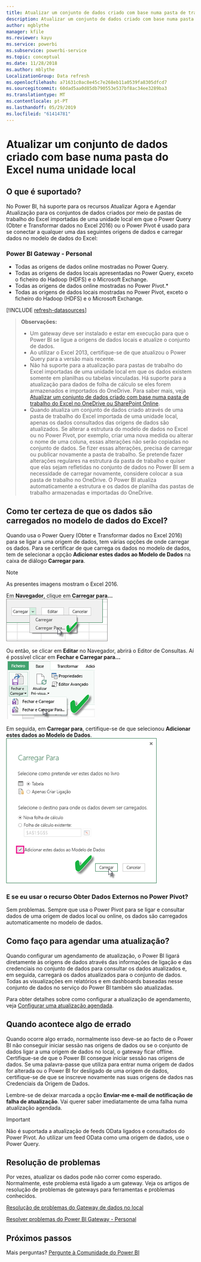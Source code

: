 ```yaml
---
title: Atualizar um conjunto de dados criado com base numa pasta de trabalho do Excel – local
description: Atualizar um conjunto de dados criado com base numa pasta do Excel numa unidade local
author: mgblythe
manager: kfile
ms.reviewer: kayu
ms.service: powerbi
ms.subservice: powerbi-service
ms.topic: conceptual
ms.date: 11/28/2018
ms.author: mblythe
LocalizationGroup: Data refresh
ms.openlocfilehash: a71631c0ac8e45c7e268eb11a0539fa8305dfcd7
ms.sourcegitcommit: 60dad5aa0d85db790553e537bf8ac34ee3289ba3
ms.translationtype: MT
ms.contentlocale: pt-PT
ms.lasthandoff: 05/29/2019
ms.locfileid: "61414781"
---
```

# <a name="refresh-a-dataset-created-from-an-excel-workbook-on-a-local-drive"></a>Atualizar um conjunto de dados criado com base numa pasta do Excel numa unidade local
## <a name="whats-supported"></a>O que é suportado?
No Power BI, há suporte para os recursos Atualizar Agora e Agendar Atualização para os conjuntos de dados criados por meio de pastas de trabalho do Excel importadas de uma unidade local em que o Power Query (Obter e Transformar dados no Excel 2016) ou o Power Pivot é usado para se conectar a qualquer uma das seguintes origens de dados e carregar dados no modelo de dados do Excel:  

### <a name="power-bi-gateway---personal"></a>Power BI Gateway - Personal
* Todas as origens de dados online mostradas no Power Query.
* Todas as origens de dados locais apresentadas no Power Query, exceto o ficheiro do Hadoop (HDFS) e o Microsoft Exchange.
* Todas as origens de dados online mostradas no Power Pivot.\*
* Todas as origens de dados locais mostradas no Power Pivot, exceto o ficheiro do Hadoop (HDFS) e o Microsoft Exchange.

<!-- Refresh Data sources-->
[!INCLUDE [refresh-datasources](./includes/refresh-datasources.md)]

> **Observações:**  
> 
> * Um gateway deve ser instalado e estar em execução para que o Power BI se ligue a origens de dados locais e atualize o conjunto de dados.
> * Ao utilizar o Excel 2013, certifique-se de que atualizou o Power Query para a versão mais recente.
> * Não há suporte para a atualização para pastas de trabalho do Excel importadas de uma unidade local em que os dados existem somente em planilhas ou tabelas vinculadas. Há suporte para a atualização para dados de folha de cálculo se eles forem armazenados e importados do OneDrive. Para saber mais, veja [Atualizar um conjunto de dados criado com base numa pasta de trabalho do Excel no OneDrive ou SharePoint Online](refresh-excel-file-onedrive.md).
> * Quando atualiza um conjunto de dados criado através de uma pasta de trabalho do Excel importada de uma unidade local, apenas os dados consultados das origens de dados são atualizados. Se alterar a estrutura do modelo de dados no Excel ou no Power Pivot, por exemplo, criar uma nova medida ou alterar o nome de uma coluna, essas alterações não serão copiadas no conjunto de dados. Se fizer essas alterações, precisa de carregar ou publicar novamente a pasta de trabalho. Se pretende fazer alterações regulares na estrutura da pasta de trabalho e quiser que elas sejam refletidas no conjunto de dados no Power BI sem a necessidade de carregar novamente, considere colocar a sua pasta de trabalho no OneDrive. O Power BI atualiza automaticamente a estrutura e os dados de planilha das pastas de trabalho armazenadas e importadas do OneDrive.
> 
> 

## <a name="how-do-i-make-sure-data-is-loaded-to-the-excel-data-model"></a>Como ter certeza de que os dados são carregados no modelo de dados do Excel?
Quando usa o Power Query (Obter e Transformar dados no Excel 2016) para se ligar a uma origem de dados, tem várias opções de onde carregar os dados. Para se certificar de que carrega os dados no modelo de dados, tem de selecionar a opção **Adicionar estes dados ao Modelo de Dados** na caixa de diálogo **Carregar para**.

> [!NOTE]
> As presentes imagens mostram o Excel 2016.
> 
> 

Em **Navegador**, clique em **Carregar para...**  
    ![](media/refresh-excel-file-local-drive/refresh_loadtodm_1.png)

Ou então, se clicar em **Editar** no Navegador, abrirá o Editor de Consultas. Aí é possível clicar em **Fechar e Carregar para...**  
    ![](media/refresh-excel-file-local-drive/refresh_loadtodm_2.png)

Em seguida, em **Carregar para**, certifique-se de que selecionou **Adicionar estes dados ao Modelo de Dados**.  
    ![](media/refresh-excel-file-local-drive/refresh_loadtodm_3.png)

### <a name="what-if-i-use-get-external-data-in-power-pivot"></a>E se eu usar o recurso Obter Dados Externos no Power Pivot?
Sem problemas. Sempre que usa o Power Pivot para se ligar e consultar dados de uma origem de dados local ou online, os dados são carregados automaticamente no modelo de dados.

## <a name="how-do-i-schedule-refresh"></a>Como faço para agendar uma atualização?
Quando configurar um agendamento de atualização, o Power BI ligará diretamente às origens de dados através das informações de ligação e das credenciais no conjunto de dados para consultar os dados atualizados e, em seguida, carregará os dados atualizados para o conjunto de dados. Todas as visualizações em relatórios e em dashboards baseadas nesse conjunto de dados no serviço do Power BI também são atualizadas.

Para obter detalhes sobre como configurar a atualização de agendamento, veja [Configurar uma atualização agendada](refresh-scheduled-refresh.md).

## <a name="when-things-go-wrong"></a>Quando acontece algo de errado
Quando ocorre algo errado, normalmente isso deve-se ao facto de o Power BI não conseguir iniciar sessão nas origens de dados ou se o conjunto de dados ligar a uma origem de dados no local, o gateway ficar offline. Certifique-se de que o Power BI consegue iniciar sessão nas origens de dados. Se uma palavra-passe que utiliza para entrar numa origem de dados for alterada ou o Power BI for desligado de uma origem de dados, certifique-se de que se inscreve novamente nas suas origens de dados nas Credenciais da Origem de Dados.

Lembre-se de deixar marcada a opção **Enviar-me e-mail de notificação de falha de atualização**. Vai querer saber imediatamente de uma falha numa atualização agendada.

>[!IMPORTANT]
>Não é suportada a atualização de feeds OData ligados e consultados do Power Pivot. Ao utilizar um feed OData como uma origem de dados, use o Power Query.

## <a name="troubleshooting"></a>Resolução de problemas
Por vezes, atualizar os dados pode não correr como esperado. Normalmente, este problema está ligado a um gateway. Veja os artigos de resolução de problemas de gateways para ferramentas e problemas conhecidos.

[Resolução de problemas do Gateway de dados no local](service-gateway-onprem-tshoot.md)

[Resolver problemas do Power BI Gateway - Personal](service-admin-troubleshooting-power-bi-personal-gateway.md)

## <a name="next-steps"></a>Próximos passos
Mais perguntas? [Pergunte à Comunidade do Power BI](http://community.powerbi.com/)

